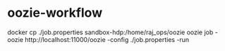 # oozie-workflow
docker cp ./job.properties sandbox-hdp:/home/raj_ops/oozie
oozie job -oozie http://localhost:11000/oozie -config ./job.properties -run